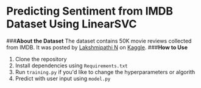 # **Predicting Sentiment from IMDB Dataset Using LinearSVC**
###**About the Dataset**
The dataset contains 50K movie reviews collected from IMDB. It was posted by [Lakshmipathi N](https://www.kaggle.com/lakshmi25npathi) on [Kaggle](https://www.kaggle.com/datasets/lakshmi25npathi/imdb-dataset-of-50k-movie-reviews). 
###**How to Use**
1. Clone the repository
2. Install dependencies using `Requirements.txt`
3. Run `training.py` if you'd like to change the hyperparameters or algorith
4. Predict with user input using `model.py`